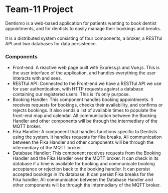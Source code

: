 # Team-11 Project

Dentismo is a web-based application for patients wanting to book dentist appointments, and for dentists to easily manage their bookings and breaks. 

It is a distributed system consisting of four components, a broker, a RESTful API and two databases for data persistence. 

### Components

* Front-end: A reactive web page built with Express.js and Vue.js. This is the user interface of the application, and handles everything the user interacts with and sees.
* RESTful API: Connected to the Front-end we have a RESTful API we use for user authentication, with HTTP requests against a database containing our registered users. This is it’s only purpose.
* Booking Handler: This component handles booking appointments. It receives requests for bookings, checks their availability, and confirms or rejects bookings. It also sends a list of available times to populate the front-end map and calendar. All communication between the Booking Handler and other components will be through the intermediary of the MQTT broker.
* Fika Handler: A component that handles functions specific to Dentists using the system. It handles requests for fika breaks. All communication between the Fika Handler and other components will be through the intermediary of the MQTT broker.
* Database Handler: This component receives requests from the Booking Handler and the Fika Handler over the MQTT broker. It can check in its database if a time is available for booking and communicate booking acceptance or rejection back to the booking handler. It can persist accepted bookings in it’s database. It can persist Fika breaks for the Fika handler. All communication between the Database Handler and other components will be through the intermediary of the MQTT broker.
